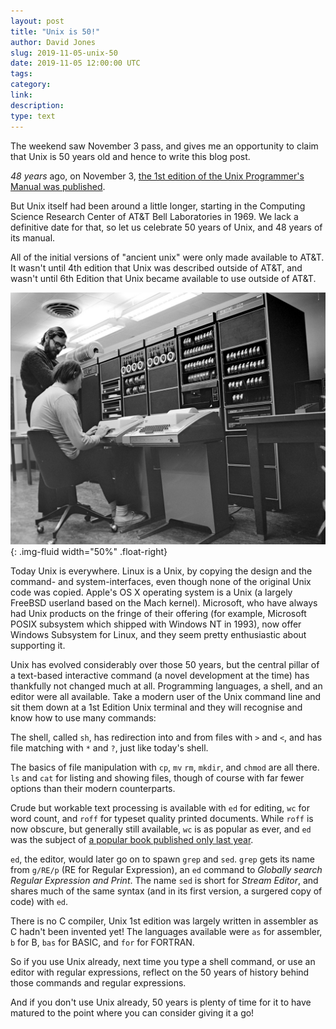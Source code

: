 ```yaml
---
layout: post
title: "Unix is 50!"
author: David Jones
slug: 2019-11-05-unix-50
date: 2019-11-05 12:00:00 UTC
tags:
category:
link:
description:
type: text
---
```


The weekend saw November 3 pass, and gives me an opportunity to claim
that Unix is 50 years old and hence to write this blog post.

_48 years_ ago, on November 3,
[the 1st edition of the Unix Programmer's Manual was published](https://www.bell-labs.com/usr/dmr/www/1stEdman.html).

But Unix itself had been around a little longer,
starting in the
Computing Science Research Center of AT&T Bell Laboratories in 1969.
We lack a definitive date for that, so let us celebrate
50 years of Unix, and 48 years of its manual.

All of the initial versions of "ancient unix" were only made
available to AT&T.
It wasn't until 4th edition that Unix was described outside of AT&T,
and wasn't until 6th Edition that Unix became available to
use outside of AT&T.

![Ken Thompson and Dennis Ritchie working on the PDP-11](/assets/images/Ken_Thompson_(sitting)_and_Dennis_Ritchie_at_PDP-11_(2876612463).jpg){: .img-fluid width="50%" .float-right}

Today Unix is everywhere.
Linux is a Unix,
by copying the design and the command- and system-interfaces,
even though none of the original Unix code was copied.
Apple's OS X operating system is a Unix
(a largely FreeBSD userland based on the Mach kernel).
Microsoft, who have always had Unix products on the fringe of their offering
(for example,
Microsoft POSIX subsystem which shipped with Windows NT in 1993),
now offer Windows Subsystem for Linux, and they seem pretty
enthusiastic about supporting it.

Unix has evolved considerably over those 50 years, but
the central pillar of a text-based interactive command
(a novel development at the time) has thankfully not changed
much at all.
Programming languages, a shell, and an editor were all available.
Take a modern user of the Unix command line and sit them down at
a 1st Edition Unix terminal and they will recognise and know how
to use many commands:

The shell, called `sh`, has redirection into
and from files with `>` and `<`, and has file matching with `*`
and `?`, just like today's shell.

The basics of file manipulation with `cp`, `mv` `rm`, `mkdir`,
and `chmod` are all there.
`ls` and `cat` for listing and showing files, though of course
with far fewer options than their modern counterparts.

Crude but workable text processing is available with `ed` for editing,
`wc` for word count, and `roff` for typeset quality printed documents.
While `roff` is now obscure, but generally still available,
`wc` is as popular as ever, and
`ed` was the subject of
[a popular book published only last
year](https://www.tiltedwindmillpress.com/product/ed/).

`ed`, the editor, would later go on to spawn `grep` and `sed`.
`grep` gets its name from `g/RE/p` (RE for Regular Expression),
an `ed` command to _Globally search Regular Expression and Print_.
The name `sed` is short for _Stream Editor_, and shares much of
the same syntax (and in its first version, a surgered copy of code)
with `ed`.

There is no C compiler,
Unix 1st edition was largely written in assembler
as C hadn't been invented yet!
The languages available were `as` for assembler, `b` for B,
`bas` for BASIC, and `for` for FORTRAN.

So if you use Unix already, next time you type a shell command,
or use an editor with regular expressions,
reflect on the 50 years of history behind those commands and
regular expressions.

And if you don't use Unix already, 50 years is plenty of time
for it to have matured to the point where you can consider
giving it a go!
